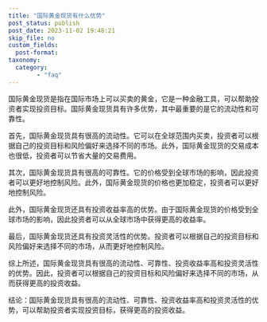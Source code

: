 ```yaml
---
title: "国际黄金现货有什么优势"
post_status: publish
post_date: 2023-11-02 19:48:21
skip_file: no
custom_fields: 
  post-format: 
taxonomy:
  category:
        - "faq"
---
```


国际黄金现货是指在国际市场上可以买卖的黄金，它是一种金融工具，可以帮助投资者实现投资目标。国际黄金现货具有许多优势，其中最重要的是它的流动性和可靠性。

首先，国际黄金现货具有很高的流动性。它可以在全球范围内买卖，投资者可以根据自己的投资目标和风险偏好来选择不同的市场。此外，国际黄金现货的交易成本也很低，投资者可以节省大量的交易费用。

其次，国际黄金现货具有很高的可靠性。它的价格受到全球市场的影响，因此投资者可以更好地控制风险。此外，国际黄金现货的价格也更加稳定，投资者可以更好地控制风险。

此外，国际黄金现货还具有投资收益率高的优势。由于国际黄金现货的价格受到全球市场的影响，因此投资者可以从全球市场中获得更高的收益率。

最后，国际黄金现货还具有投资灵活性的优势。投资者可以根据自己的投资目标和风险偏好来选择不同的市场，从而更好地控制风险。

综上所述，国际黄金现货具有很高的流动性、可靠性、投资收益率高和投资灵活性的优势。因此，投资者可以根据自己的投资目标和风险偏好来选择不同的市场，从而获得更高的投资收益。

结论：国际黄金现货具有很高的流动性、可靠性、投资收益率高和投资灵活性的优势，可以帮助投资者实现投资目标，获得更高的投资收益。
